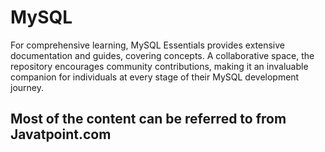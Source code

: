 # MySQL
For comprehensive learning, MySQL Essentials provides extensive documentation and guides, covering concepts. A collaborative space, the repository encourages community contributions, making it an invaluable companion for individuals at every stage of their MySQL development journey.

## Most of the content can be referred to from Javatpoint.com 
